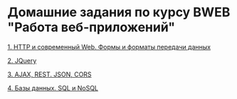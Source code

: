 # Домашние задания по курсу BWEB "Работа веб-приложений"


[1. HTTP и современный Web. Формы и форматы передачи данных](https://github.com/netology-code/bweb-homeworks/tree/main/1.%20HTTP)

[2. JQuery](https://github.com/netology-code/bweb-homeworks/tree/main/2.%20JQuery)

[3. AJAX, REST. JSON, CORS]()

[4. Базы данных. SQL и NoSQL]()
